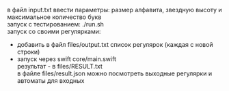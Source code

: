 в файл input.txt ввести параметры: размер алфавита, звездную высоту и максимальное количество букв  
запуск с тестированием: ./run.sh  
запуск со своими регулярками:  
- добавить в файл files/output.txt список регулярок (каждая с новой строки)  
- запуск через swift core/main.swift  
результат - в files/RESULT.txt  
в файле files/result.json можно посмотреть выходные регулярки и автоматы для входных
